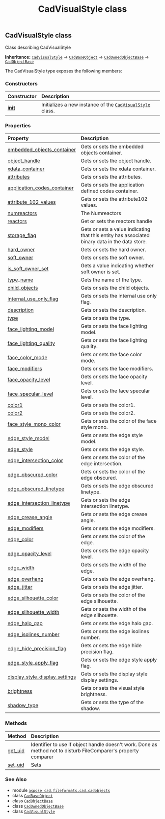 ﻿---
title: CadVisualStyle class
second_title: Aspose.CAD for Python via .NET API References
description: 
type: docs
weight: 1340
url: /python-net/aspose.cad.fileformats.cad.cadobjects/cadvisualstyle/
is_root: false
---

## CadVisualStyle class

Class describing CadVisualStyle



**Inheritance:** [`CadVisualStyle`](/cad/python-net/aspose.cad.fileformats.cad.cadobjects/cadvisualstyle) → 
[`CadBaseObject`](/cad/python-net/aspose.cad.fileformats.cad.cadobjects/cadbaseobject) → 
[`CadOwnedObjectBase`](/cad/python-net/aspose.cad.fileformats.cad.cadobjects/cadownedobjectbase) → 
[`CadObjectBase`](/cad/python-net/aspose.cad.fileformats.cad.cadobjects/cadobjectbase)



The CadVisualStyle type exposes the following members:

### Constructors
| Constructor | Description |
| :- | :- |
| [__init__](/cad/python-net/aspose.cad.fileformats.cad.cadobjects/cadvisualstyle/__init__/#) | Initializes a new instance of the [`CadVisualStyle`](/cad/python-net/aspose.cad.fileformats.cad.cadobjects/cadvisualstyle) class. |


### Properties
| Property | Description |
| :- | :- |
| [embedded_objects_container](/cad/python-net/aspose.cad.fileformats.cad.cadobjects/cadvisualstyle/embedded_objects_container) | Gets or sets the embedded objects container. |
| [object_handle](/cad/python-net/aspose.cad.fileformats.cad.cadobjects/cadvisualstyle/object_handle) | Gets or sets the object handle. |
| [xdata_container](/cad/python-net/aspose.cad.fileformats.cad.cadobjects/cadvisualstyle/xdata_container) | Gets or sets the xdata container. |
| [attributes](/cad/python-net/aspose.cad.fileformats.cad.cadobjects/cadvisualstyle/attributes) | Gets or sets the attributes. |
| [application_codes_container](/cad/python-net/aspose.cad.fileformats.cad.cadobjects/cadvisualstyle/application_codes_container) | Gets or sets the application defined codes container. |
| [attribute_102_values](/cad/python-net/aspose.cad.fileformats.cad.cadobjects/cadvisualstyle/attribute_102_values) | Gets or sets the attribute102 values. |
| [numreactors](/cad/python-net/aspose.cad.fileformats.cad.cadobjects/cadvisualstyle/numreactors) | The Numreactors |
| [reactors](/cad/python-net/aspose.cad.fileformats.cad.cadobjects/cadvisualstyle/reactors) | Get or sets the reactors handle |
| [storage_flag](/cad/python-net/aspose.cad.fileformats.cad.cadobjects/cadvisualstyle/storage_flag) | Gets or sets a value indicating that this entity has associated binary data in the data store. |
| [hard_owner](/cad/python-net/aspose.cad.fileformats.cad.cadobjects/cadvisualstyle/hard_owner) | Gets or sets the hard owner. |
| [soft_owner](/cad/python-net/aspose.cad.fileformats.cad.cadobjects/cadvisualstyle/soft_owner) | Gets or sets the soft owner. |
| [is_soft_owner_set](/cad/python-net/aspose.cad.fileformats.cad.cadobjects/cadvisualstyle/is_soft_owner_set) | Gets a value indicating whether soft owner is set. |
| [type_name](/cad/python-net/aspose.cad.fileformats.cad.cadobjects/cadvisualstyle/type_name) | Gets the name of the type. |
| [child_objects](/cad/python-net/aspose.cad.fileformats.cad.cadobjects/cadvisualstyle/child_objects) | Gets or sets the child objects. |
| [internal_use_only_flag](/cad/python-net/aspose.cad.fileformats.cad.cadobjects/cadvisualstyle/internal_use_only_flag) | Gets or sets the internal use only flag. |
| [description](/cad/python-net/aspose.cad.fileformats.cad.cadobjects/cadvisualstyle/description) | Gets or sets the description. |
| [type](/cad/python-net/aspose.cad.fileformats.cad.cadobjects/cadvisualstyle/type) | Gets or sets the type. |
| [face_lighting_model](/cad/python-net/aspose.cad.fileformats.cad.cadobjects/cadvisualstyle/face_lighting_model) | Gets or sets the face lighting model. |
| [face_lighting_quality](/cad/python-net/aspose.cad.fileformats.cad.cadobjects/cadvisualstyle/face_lighting_quality) | Gets or sets the face lighting quality. |
| [face_color_mode](/cad/python-net/aspose.cad.fileformats.cad.cadobjects/cadvisualstyle/face_color_mode) | Gets or sets the face color mode. |
| [face_modifiers](/cad/python-net/aspose.cad.fileformats.cad.cadobjects/cadvisualstyle/face_modifiers) | Gets or sets the face modifiers. |
| [face_opacity_level](/cad/python-net/aspose.cad.fileformats.cad.cadobjects/cadvisualstyle/face_opacity_level) | Gets or sets the face opacity level. |
| [face_specular_level](/cad/python-net/aspose.cad.fileformats.cad.cadobjects/cadvisualstyle/face_specular_level) | Gets or sets the face specular level. |
| [color1](/cad/python-net/aspose.cad.fileformats.cad.cadobjects/cadvisualstyle/color1) | Gets or sets the color1. |
| [color2](/cad/python-net/aspose.cad.fileformats.cad.cadobjects/cadvisualstyle/color2) | Gets or sets the color2. |
| [face_style_mono_color](/cad/python-net/aspose.cad.fileformats.cad.cadobjects/cadvisualstyle/face_style_mono_color) | Gets or sets the color of the face style mono. |
| [edge_style_model](/cad/python-net/aspose.cad.fileformats.cad.cadobjects/cadvisualstyle/edge_style_model) | Gets or sets the edge style model. |
| [edge_style](/cad/python-net/aspose.cad.fileformats.cad.cadobjects/cadvisualstyle/edge_style) | Gets or sets the edge style. |
| [edge_intersection_color](/cad/python-net/aspose.cad.fileformats.cad.cadobjects/cadvisualstyle/edge_intersection_color) | Gets or sets the color of the edge intersection. |
| [edge_obscured_color](/cad/python-net/aspose.cad.fileformats.cad.cadobjects/cadvisualstyle/edge_obscured_color) | Gets or sets the color of the edge obscured. |
| [edge_obscured_linetype](/cad/python-net/aspose.cad.fileformats.cad.cadobjects/cadvisualstyle/edge_obscured_linetype) | Gets or sets the edge obscured linetype. |
| [edge_intersection_linetype](/cad/python-net/aspose.cad.fileformats.cad.cadobjects/cadvisualstyle/edge_intersection_linetype) | Gets or sets the edge intersection linetype. |
| [edge_crease_angle](/cad/python-net/aspose.cad.fileformats.cad.cadobjects/cadvisualstyle/edge_crease_angle) | Gets or sets the edge crease angle. |
| [edge_modifiers](/cad/python-net/aspose.cad.fileformats.cad.cadobjects/cadvisualstyle/edge_modifiers) | Gets or sets the edge modifiers. |
| [edge_color](/cad/python-net/aspose.cad.fileformats.cad.cadobjects/cadvisualstyle/edge_color) | Gets or sets the color of the edge. |
| [edge_opacity_level](/cad/python-net/aspose.cad.fileformats.cad.cadobjects/cadvisualstyle/edge_opacity_level) | Gets or sets the edge opacity level. |
| [edge_width](/cad/python-net/aspose.cad.fileformats.cad.cadobjects/cadvisualstyle/edge_width) | Gets or sets the width of the edge. |
| [edge_overhang](/cad/python-net/aspose.cad.fileformats.cad.cadobjects/cadvisualstyle/edge_overhang) | Gets or sets the edge overhang. |
| [edge_jitter](/cad/python-net/aspose.cad.fileformats.cad.cadobjects/cadvisualstyle/edge_jitter) | Gets or sets the edge jitter. |
| [edge_silhouette_color](/cad/python-net/aspose.cad.fileformats.cad.cadobjects/cadvisualstyle/edge_silhouette_color) | Gets or sets the color of the edge silhouette. |
| [edge_silhouette_width](/cad/python-net/aspose.cad.fileformats.cad.cadobjects/cadvisualstyle/edge_silhouette_width) | Gets or sets the width of the edge silhouette. |
| [edge_halo_gap](/cad/python-net/aspose.cad.fileformats.cad.cadobjects/cadvisualstyle/edge_halo_gap) | Gets or sets the edge halo gap. |
| [edge_isolines_number](/cad/python-net/aspose.cad.fileformats.cad.cadobjects/cadvisualstyle/edge_isolines_number) | Gets or sets the edge isolines number. |
| [edge_hide_precision_flag](/cad/python-net/aspose.cad.fileformats.cad.cadobjects/cadvisualstyle/edge_hide_precision_flag) | Gets or sets the edge hide precision flag. |
| [edge_style_apply_flag](/cad/python-net/aspose.cad.fileformats.cad.cadobjects/cadvisualstyle/edge_style_apply_flag) | Gets or sets the edge style apply flag. |
| [display_style_display_settings](/cad/python-net/aspose.cad.fileformats.cad.cadobjects/cadvisualstyle/display_style_display_settings) | Gets or sets the display style display settings. |
| [brightness](/cad/python-net/aspose.cad.fileformats.cad.cadobjects/cadvisualstyle/brightness) | Gets or sets the visual style brightness. |
| [shadow_type](/cad/python-net/aspose.cad.fileformats.cad.cadobjects/cadvisualstyle/shadow_type) | Gets or sets the type of the shadow. |


### Methods
| Method | Description |
| :- | :- |
| [get_uid](/cad/python-net/aspose.cad.fileformats.cad.cadobjects/cadvisualstyle/get_uid/#) | Identifier to use if object handle doesn't work. Done as method not to disturb FileComparer's property comparer |
| [set_uid](/cad/python-net/aspose.cad.fileformats.cad.cadobjects/cadvisualstyle/set_uid/#str) | Sets |



### See Also
* module [`aspose.cad.fileformats.cad.cadobjects`](..)
* class [`CadBaseObject`](/cad/python-net/aspose.cad.fileformats.cad.cadobjects/cadbaseobject)
* class [`CadObjectBase`](/cad/python-net/aspose.cad.fileformats.cad.cadobjects/cadobjectbase)
* class [`CadOwnedObjectBase`](/cad/python-net/aspose.cad.fileformats.cad.cadobjects/cadownedobjectbase)
* class [`CadVisualStyle`](/cad/python-net/aspose.cad.fileformats.cad.cadobjects/cadvisualstyle)
